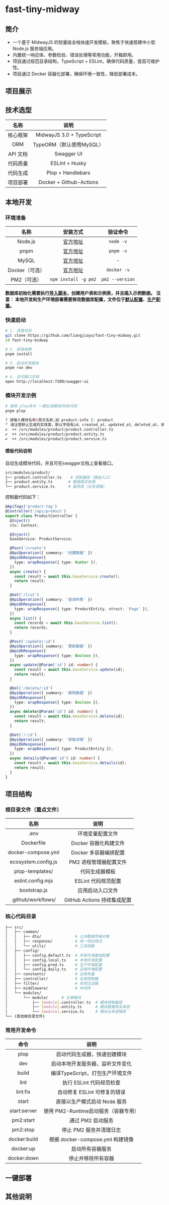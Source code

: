 # fast-tiny-midway

## 简介
- 一个基于 MidwayJS 的轻量级全栈快速开发模板，聚焦于快速搭建中小型 Node.js 服务端应用。
- 内置统一响应体、参数检验、错误处理等常用功能，开箱即用。
- 项目通过规范目录结构，TypeScript + ESLint，确保代码质量，提高可维护性。
- 项目通过 Docker 容器化部署，确保环境一致性，降低部署成本。

## 项目展示

## 技术选型
|   名称   |           说明            |
| :------: | :-----------------------: |
| 核心框架 | MidwayJS 3.0 + TypeScript |
|   ORM    | TypeORM（默认使用MySQL）  |
| API 文档 |        Swagger UI         |
| 代码质量 |      ESLint + Husky       |
| 代码生成 |     Plop + Handlebars     |
| 项目部署 |  Docker + Github-Actions  |

## 本地开发

### 环境准备
|      名称      |                      安装方式                      |    验证命令     |
| :------------: | :------------------------------------------------: | :-------------: |
|    Node.js     |        [官方地址](https://nodejs.org/zh-cn)        |    `node -v`    |
|      pnpm      |            [官方地址](https://pnpm.io/)            |    `pnpm -v`    |
|     MySQL      | [官方地址](https://dev.mysql.com/downloads/mysql/) |        -        |
| Docker（可选） |        [官方地址](https://www.docker.com/)         |   `docker -v`   |
|  PM2（可选）   |                `npm install -g pm2`                | `pm2 --version` |

**数据库初始化需要执行[导入脚本](./docs/fast_tiny_db.sql)，创建用户表和示例表，并且插入示例数据。**
**注意： 本地开发和生产环境部署需要修改数据库配置，文件位于[默认配置](./src/config/config.default.ts)、[生产配置](./src/config/config.prod.ts)。**

### 快速启动
```bash
# 1. 克隆项目
git clone https://github.com/liangjiayu/fast-tiny-midway.git
cd fast-tiny-midway

# 2. 安装依赖
pnpm install

# 3. 启动开发服务
pnpm run dev

# 4. 访问接口文档
open http://localhost:7200/swagger-ui
```

### 模块开发示例
```bash
# 使用 plop命令 一键生成模块CRUD代码
pnpm plop

? 请输入模块名称(英文名称,如 product-info ): product
⠋ 请注意默认生成的实体类，默认字段有id、created_at、updated_at、deleted_at，请确认 product 表是否包含这些字段，否则请手动修改实体类！
✔  ++ /src/modules/product/product.controller.ts
✔  ++ /src/modules/product/product.entity.ts
✔  ++ /src/modules/product/product.service.ts
```

#### 模板代码说明
自动生成模块代码，并且可在swagger文档上查看接口。
```bash
src/modules/product/
├── product.controller.ts    # 控制器层（路由入口）
├── product.entity.ts       # 数据库实体类
└── product.service.ts      # 服务层（业务逻辑）
```

控制器代码如下：
```typescript
@ApiTags('product-tag')
@Controller('/api/product')
export class ProductController {
  @Inject()
  ctx: Context;

  @Inject()
  baseService: ProductService;

  @Post('/create')
  @ApiOperation({ summary: '创建数据' })
  @ApiOkResponse({
    type: wrapResponse({ type: Number }),
  })
  async create() {
    const result = await this.baseService.create();
    return result;
  }

  @Get('/list')
  @ApiOperation({ summary: '查询列表' })
  @ApiOkResponse({
    type: wrapResponse({ type: ProductEntity, struct: 'Page' }),
  })
  async list() {
    const records = await this.baseService.list();
    return records;
  }

  @Post('/update/:id')
  @ApiOperation({ summary: '更新数据' })
  @ApiOkResponse({
    type: wrapResponse({ type: Boolean }),
  })
  async update(@Param('id') id: number) {
    const result = await this.baseService.update(id);
    return result;
  }

  @Del('/delete/:id')
  @ApiOperation({ summary: '删除数据' })
  @ApiOkResponse({
    type: wrapResponse({ type: Boolean }),
  })
  async delete(@Param('id') id: number) {
    const result = await this.baseService.delete(id);
    return result;
  }

  @Get('/:id')
  @ApiOperation({ summary: '获取详情' })
  @ApiOkResponse({
    type: wrapResponse({ type: ProductEntity }),
  })
  async details(@Param('id') id: number) {
    const result = await this.baseService.details(id);
    return result;
  }
}
```

## 项目结构

### 根目录文件（重点文件）
|        名称         |            说明             |
| :-----------------: | :-------------------------: |
|        .env         |      环境变量配置文件       |
|     Dockerfile      |    Docker 容器化构建文件    |
| docker-compose.yml  |    Docker 多容器编排配置    |
| ecosystem.config.js |   PM2 进程管理器配置文件    |
|   plop-templates/   |       代码生成器模板        |
|  eslint.config.mjs  |     ESLint 代码规范配置     |
|    bootstrap.js     |      应用启动入口文件       |
| .github/workflows/  | GitHub Actions 持续集成配置 |

### 核心代码目录
```bash
├── src/
│   ├── common/
│   │   ├── dto/               # 公共数据传输对象
│   │   ├── response/          # 统一响应格式
│   │   └── utils/             # 工具函数
│   ├── config/
│   │   ├── config.default.ts  # 所有环境基础配置
│   │   ├── config.local.ts    # 本地开发配置
│   │   ├── config.prod.ts     # 生产环境配置
│   │   └── config.daily.ts    # 日常环境配置
│   ├── constants/             # 全局常量
│   ├── controller/            # 全局控制器
│   ├── filter/                # 异常过滤器
│   ├── middleware/            # 中间件
│   └── modules/
│       └── module/      # 文章模块
│           ├── [module].controller.ts  # 模块控制器层
│           ├── [module].entity.ts      # 模块数据库实体层
│           └── [module].service.ts     # 模块业务逻辑层
└── (其他根目录文件)
```

### 常用开发命令
|     命令     |                 说明                 |
| :----------: | :----------------------------------: |
|     plop     |     启动代码生成器，快速创建模块     |
|     dev      |   启动本地开发服务器，监听文件变化   | 、 |
|    build     |   编译TypeScript，打包生产环境文件   |
|     lint     |       执行 ESLint 代码规范检查       |
|   lint:fix   |     自动修复 ESLint 可修复的错误     |
|    start     |     直接以生产模式启动 Node 服务     |
| start:server | 使用 PM2-Runtime启动服务（容器专用） |
|  pm2:start   |          通过 PM2 启动服务           |
|   pm2:stop   |       停止 PM2 服务并清理日志        |
| docker:build |   根据 docker-compose.yml 构建镜像   |
|  docker:up   |           启动所有容器服务           |
| docker:down  |          停止并移除所有容器          |

## 一键部署

## 其他说明
